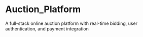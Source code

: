 # Auction_Platform
A full-stack online auction platform with real-time bidding, user authentication, and payment integration
